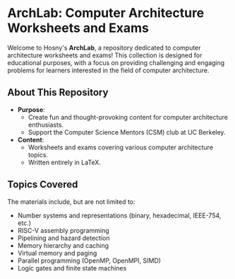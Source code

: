 # ArchLab: Computer Architecture Worksheets and Exams

Welcome to Hosny's **ArchLab**, a repository dedicated to computer architecture worksheets and exams! This collection is designed for educational purposes, with a focus on providing challenging and engaging problems for learners interested in the field of computer architecture.

## About This Repository

- **Purpose**: 
  - Create fun and thought-provoking content for computer architecture enthusiasts.
  - Support the Computer Science Mentors (CSM) club at UC Berkeley.
- **Content**: 
  - Worksheets and exams covering various computer architecture topics.
  - Written entirely in LaTeX.

## Topics Covered
The materials include, but are not limited to:
- Number systems and representations (binary, hexadecimal, IEEE-754, etc.)
- RISC-V assembly programming
- Pipelining and hazard detection
- Memory hierarchy and caching
- Virtual memory and paging
- Parallel programming (OpenMP, OpenMPI, SIMD)
- Logic gates and finite state machines


